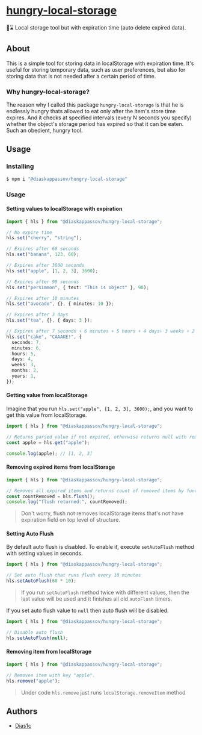 # [hungry-local-storage](https://github.com/Dias1c/hungry-local-storage)

💾⌛ Local storage tool but with expiration time (auto delete expired data).

## About

This is a simple tool for storing data in localStorage with expiration time. It's useful for storing temporary data, such as user preferences, but also for storing data that is not needed after a certain period of time.

### Why hungry-local-storage?

The reason why I called this package `hungry-local-storage` is that he is endlessly hungry thats allowed to eat only after the item's store time expires. And it checks at specified intervals (every N seconds you specify) whether the object's storage period has expired so that it can be eaten. Such an obedient, hungry tool.

## Usage

### Installing

```sh
$ npm i "@diaskappassov/hungry-local-storage"
```

### Usage

#### Setting values to localStorage with expiration

```ts
import { hls } from "@diaskappassov/hungry-local-storage";

// No expire time
hls.set("cherry", "string");

// Expires after 60 seconds
hls.set("banana", 123, 60);

// Expires after 3600 seconds
hls.set("apple", [1, 2, 3], 3600);

// Expires after 90 seconds
hls.set("persimmon", { text: "This is object" }, 90);

// Expires after 10 minutes
hls.set("avocado", {}, { minutes: 10 });

// Expires after 3 days
hls.set("tea", {}, { days: 3 });

// Expires after 7 seconds + 6 minutes + 5 hours + 4 days+ 3 weeks + 2 months + 1 year
hls.set("cake", "CAAAKE!", {
  seconds: 7,
  minutes: 6,
  hours: 5,
  days: 4,
  weeks: 3,
  months: 2,
  years: 1,
});
```

#### Getting value from localStorage

Imagine that you run `hls.set("apple", [1, 2, 3], 3600);`, and you want to get this value from localStorage.

```ts
import { hls } from "@diaskappassov/hungry-local-storage";

// Returns parsed value if not expired, otherwise returns null with removing expired item from localStorage
const apple = hls.get("apple");

console.log(apple); // [1, 2, 3]
```

#### Removing expired items from localStorage

```ts
import { hls } from "@diaskappassov/hungry-local-storage";

// Removes all expired items and returns count of removed items by function flush
const countRemoved = hls.flush();
console.log("flush returned:", countRemoved);
```

> Don't worry, flush not removes localStorage items that's not have expiration field on top level of structure.

#### Setting Auto Flush

By default auto flush is disabled. To enable it, execute `setAutoFlush` method with setting values in seconds.

```ts
import { hls } from "@diaskappassov/hungry-local-storage";

// Set auto flush that runs flush every 10 minutes
hls.setAutoFlush(60 * 10);
```

> If you run `setAutoFlush` method twice with different values, then the last value will be used and it finishes all old `autoFlush` timers.

If you set auto flush value to `null` then auto flush will be disabled.

```ts
import { hls } from "@diaskappassov/hungry-local-storage";

// Disable auto flush
hls.setAutoFlush(null);
```

#### Removing item from localStorage

```ts
import { hls } from "@diaskappassov/hungry-local-storage";

// Removes item with key "apple".
hls.remove("apple");
```

> Under code `hls.remove` just runs `localStorage.removeItem` method

## Authors

- [Dias1c](https://github.com/Dias1c)
